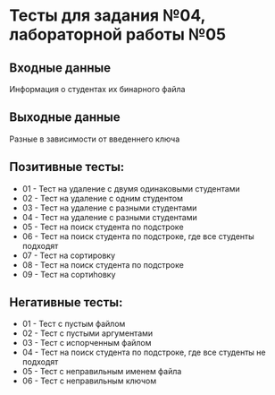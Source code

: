 # Тесты для задания №04, лабораторной работы №05

## Входные данные
Информация о студентах их бинарного файла

## Выходные данные
Разные в зависимости от введеннего ключа

## Позитивные тесты:
- 01 - Тест на удаление с двумя одинаковыми студентами
- 02 - Тест на удаление с одним студентом
- 03 - Тест на удаление с разными студентами
- 04 - Тест на удаление с разными студентами
- 05 - Тест на поиск студента по подстроке 
- 06 - Тест на поиск студента по подстроке, где все студенты подходят
- 07 - Тест на сортировку
- 08 - Тест на поиск студента по подстроке
- 09 - Тест на сортиhовку

## Негативные тесты:
- 01 - Тест с пустым файлом
- 02 - Тест с пустыми аргументами
- 03 - Тест с испорченным файлом
- 04 - Тест на поиск студента по подстроке, где все студенты не подходят
- 05 - Тест с неправильным именем файла
- 06 - Тест с неправильным ключом
